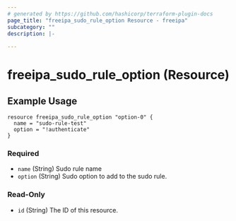 ```yaml
---
# generated by https://github.com/hashicorp/terraform-plugin-docs
page_title: "freeipa_sudo_rule_option Resource - freeipa"
subcategory: ""
description: |-
  
---
```


# freeipa_sudo_rule_option (Resource)

## Example Usage
```hcl
resource freeipa_sudo_rule_option "option-0" {
  name = "sudo-rule-test"
  option = "!authenticate"
}

```

### Required

- `name` (String) Sudo rule name
- `option` (String) Sudo option to add to the sudo rule.

### Read-Only

- `id` (String) The ID of this resource.


